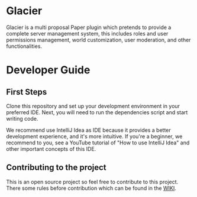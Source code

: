 # Glacier

Glacier is a multi proposal Paper plugin which pretends to provide a complete server management system, this includes
roles and user permissions management, world customization, user moderation, and other functionalities.

# Developer Guide

## First Steps
Clone this repository and set up your development environment in your preferred IDE. Next, you will need to run the 
dependencies script and start writing code.

We recommend use IntelliJ Idea as IDE because it provides a better development experience, and it's more intuitive.
If you're a beginner, we recommend to you, see a YouTube tutorial of "How to use IntelliJ Idea" and other important
concepts of this IDE.

## Contributing to the project
This is an open source project so feel free to contribute to this project. There some rules before contribution 
which can be found in the [WIKI](https://github.com/flangrys/glacier/wiki).